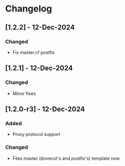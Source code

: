 # Changelog

## [1.2.2] - 12-Dec-2024
### Changed
- Fix master.cf postfix

## [1.2.1] - 12-Dec-2024
### Changed
- Minor fixes

## [1.2.0-r3] - 12-Dec-2024
### Added
- Proxy protocol support
### Changed
- Files master (dovecot's and postfix's) template now 